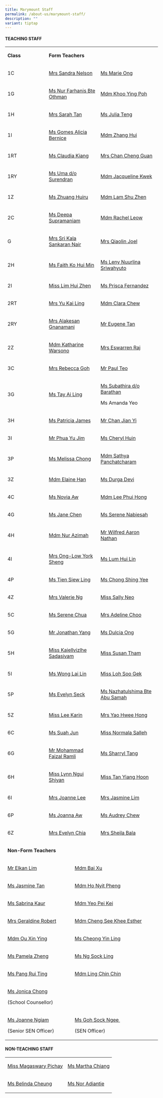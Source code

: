 ```yaml
---
title: Marymount Staff
permalink: /about-us/marymount-staff/
description: ""
variant: tiptap
---
```

<h4><strong>TEACHING STAFF&nbsp;&nbsp;</strong></h4>
<table style="minWidth: 100px">
<colgroup>
<col>
<col>
<col>
<col>
</colgroup>
<tbody>
<tr>
<td rowspan="1" colspan="1">
<p><strong>Class</strong>
</p>
</td>
<td rowspan="1" colspan="3">
<p><strong>Form Teachers</strong>
</p>
</td>
</tr>
<tr>
<td rowspan="1" colspan="1">
<p>1C</p>
</td>
<td rowspan="1" colspan="2">
<p><a href="mailto:sandra_joseph_nelson@moe.edu.sg" rel="noopener noreferrer nofollow" target="_blank">Mrs Sandra Nelson</a>
</p>
</td>
<td rowspan="1" colspan="1">
<p><a href="mailto:ong_hsin_ee_marie@moe.edu.sg" rel="noopener noreferrer nofollow" target="_blank">Ms Marie Ong</a>
</p>
</td>
</tr>
<tr>
<td rowspan="1" colspan="1">
<p>1G</p>
</td>
<td rowspan="1" colspan="2">
<p><a href="mailto:nur_farhanis_othman@moe.edu.sg" rel="noopener noreferrer nofollow" target="_blank">Ms Nur Farhanis Bte Othman</a>
</p>
</td>
<td rowspan="1" colspan="1">
<p><a href="mailto:khoo_ying_poh@moe.edu.sg" rel="noopener noreferrer nofollow" target="_blank">Mdm Khoo Ying Poh</a>
</p>
</td>
</tr>
<tr>
<td rowspan="1" colspan="1">
<p>1H</p>
</td>
<td rowspan="1" colspan="2">
<p><a href="mailto:tan_sarah@moe.edu.sg" rel="noopener noreferrer nofollow" target="_blank">Mrs Sarah Tan</a>
</p>
</td>
<td rowspan="1" colspan="1">
<p><a href="mailto:teng_poh_yin_julia@moe.edu.sg" rel="noopener noreferrer nofollow" target="_blank">Ms Julia Teng</a>
</p>
</td>
</tr>
<tr>
<td rowspan="1" colspan="1">
<p>1I</p>
</td>
<td rowspan="1" colspan="2">
<p><a href="mailto:alicia_bernice_gomes@moe.edu.sg" rel="noopener noreferrer nofollow" target="_blank">Ms Gomes Alicia Bernice</a>
</p>
</td>
<td rowspan="1" colspan="1">
<p><a href="mailto:zhang_hui_a@moe.edu.sg" rel="noopener noreferrer nofollow" target="_blank">Mdm Zhang Hui</a>
</p>
</td>
</tr>
<tr>
<td rowspan="1" colspan="1">
<p>1RT</p>
</td>
<td rowspan="1" colspan="2">
<p><a href="mailto:kiang_jin_hong_claudia@moe.edu.sg" rel="noopener noreferrer nofollow" target="_blank">Ms Claudia Kiang</a>
</p>
</td>
<td rowspan="1" colspan="1">
<p><a href="mailto:chan_cheng_guan@moe.edu.sg" rel="noopener noreferrer nofollow" target="_blank">Mrs Chan Cheng Guan</a>
</p>
</td>
</tr>
<tr>
<td rowspan="1" colspan="1">
<p>1RY</p>
</td>
<td rowspan="1" colspan="2">
<p><a href="mailto:uma_surendran@moe.edu.sg" rel="noopener noreferrer nofollow" target="_blank">Ms Uma d/o Surendran</a>
</p>
</td>
<td rowspan="1" colspan="1">
<p><a href="mailto:kwek_pei_yieng_jacqueline@moe.edu.sg" rel="noopener noreferrer nofollow" target="_blank">Mdm Jacqueline Kwek</a>
</p>
</td>
</tr>
<tr>
<td rowspan="1" colspan="1">
<p>1Z</p>
</td>
<td rowspan="1" colspan="2">
<p><a href="mailto:zhuang_huiru@moe.edu.sg" rel="noopener noreferrer nofollow" target="_blank">Ms Zhuang Huiru</a>
</p>
</td>
<td rowspan="1" colspan="1">
<p><a href="mailto:lam_shuzhen@moe.edu.sg" rel="noopener noreferrer nofollow" target="_blank">Mdm Lam Shu Zhen</a>
</p>
</td>
</tr>
<tr>
<td rowspan="1" colspan="1">
<p>2C</p>
</td>
<td rowspan="1" colspan="2">
<p><a href="mailto:deepa_supramaniam@moe.edu.sg" rel="noopener noreferrer nofollow" target="_blank">Ms Deepa Supramaniam</a>
</p>
</td>
<td rowspan="1" colspan="1">
<p><a href="mailto:leow_guet_li@moe.edu.sg" rel="noopener noreferrer nofollow" target="_blank">Mdm Rachel Leow</a>
</p>
</td>
</tr>
<tr>
<td rowspan="1" colspan="1">
<p>G</p>
</td>
<td rowspan="1" colspan="2">
<p><a href="mailto:sri_kala_sankaran_nair@moe.edu.sg" rel="noopener noreferrer nofollow" target="_blank">Mrs Sri Kala Sankaran Nair</a>
</p>
</td>
<td rowspan="1" colspan="1">
<p><a href="mailto:zhong_qiaolin@moe.edu.sg" rel="noopener noreferrer nofollow" target="_blank">Mrs Qiaolin Joel</a>
</p>
</td>
</tr>
<tr>
<td rowspan="1" colspan="1">
<p>2H</p>
</td>
<td rowspan="1" colspan="2">
<p><a href="mailto:faith_ko_hui_min@moe.edu.sg" rel="noopener noreferrer nofollow" target="_blank">Ms Faith Ko Hui Min</a>
</p>
</td>
<td rowspan="1" colspan="1">
<p><a href="mailto:leny_nuurlina_sriwahyuto@moe.edu.sg" rel="noopener noreferrer nofollow" target="_blank">Ms Leny Nuurlina Sriwahyuto</a>
</p>
</td>
</tr>
<tr>
<td rowspan="1" colspan="1">
<p>2I</p>
</td>
<td rowspan="1" colspan="2">
<p><a href="mailto:lim_hui_zhen_b@moe.edu.sg" rel="noopener noreferrer nofollow" target="_blank">Miss Lim Hui Zhen</a>
</p>
</td>
<td rowspan="1" colspan="1">
<p><a href="mailto:prisca_fernandez@moe.edu.sg" rel="noopener noreferrer nofollow" target="_blank">Ms Prisca Fernandez</a>
</p>
</td>
</tr>
<tr>
<td rowspan="1" colspan="1">
<p>2RT</p>
</td>
<td rowspan="1" colspan="2">
<p><a href="mailto:ang_kai_ling@moe.edu.sg" rel="noopener noreferrer nofollow" target="_blank">Mrs Yu Kai Ling</a>
</p>
</td>
<td rowspan="1" colspan="1">
<p><a href="mailto:chew_miang_hui_clara@moe.edu.sg" rel="noopener noreferrer nofollow" target="_blank">Mdm Clara Chew</a>
</p>
</td>
</tr>
<tr>
<td rowspan="1" colspan="1">
<p>2RY</p>
</td>
<td rowspan="1" colspan="2">
<p><a href="mailto:gnanamani_a@moe.edu.sg" rel="noopener noreferrer nofollow" target="_blank">Mrs Alakesan Gnanamani</a>
</p>
</td>
<td rowspan="1" colspan="1">
<p><a href="mailto: tan_yan_you_eugene@moe.edu.sg" rel="noopener noreferrer nofollow" target="_blank">Mr Eugene Tan</a>
</p>
</td>
</tr>
<tr>
<td rowspan="1" colspan="1">
<p>2Z</p>
</td>
<td rowspan="1" colspan="2">
<p><a href="mailto:katharine_warsono@moe.edu.sg" rel="noopener noreferrer nofollow" target="_blank">Mdm Katharine Warsono</a>
</p>
</td>
<td rowspan="1" colspan="1">
<p><a href="mailto:kasthuri_bai_v_l@moe.edu.sg" rel="noopener noreferrer nofollow" target="_blank">Mrs Eswarren Raj</a>
</p>
</td>
</tr>
<tr>
<td rowspan="1" colspan="1">
<p>3C</p>
</td>
<td rowspan="1" colspan="2">
<p><a href="mailto:heng_wen_xiu_rebecca@moe.edu.sg" rel="noopener noreferrer nofollow" target="_blank">Mrs Rebecca Goh</a>
</p>
</td>
<td rowspan="1" colspan="1">
<p><a href="mailto:teo_choon_boh@moe.edu.sg" rel="noopener noreferrer nofollow" target="_blank">Mr Paul Teo</a>
</p>
</td>
</tr>
<tr>
<td rowspan="1" colspan="1">
<p>3G</p>
</td>
<td rowspan="1" colspan="2">
<p><a href="mailto:tay_ai_ling@moe.edu.sg" rel="noopener noreferrer nofollow" target="_blank">Ms Tay Ai Ling</a>
</p>
<p></p>
<p></p>
</td>
<td rowspan="1" colspan="1">
<p><a href="mailto:subathira_d_o_barathan@moe.edu.sg" rel="noopener noreferrer nofollow" target="_blank">Ms Subathira d/o Barathan</a>
</p>
<p></p>
<p>Ms Amanda Yeo</p>
</td>
</tr>
<tr>
<td rowspan="1" colspan="1">
<p>3H</p>
</td>
<td rowspan="1" colspan="2">
<p><a href="mailto:patricia_james@moe.edu.sg" rel="noopener noreferrer nofollow" target="_blank">Ms Patricia James</a>
</p>
</td>
<td rowspan="1" colspan="1">
<p><a href="mailto:chan_jian_yi@moe.edu.sg" rel="noopener noreferrer nofollow" target="_blank">Mr Chan Jian Yi</a>
</p>
</td>
</tr>
<tr>
<td rowspan="1" colspan="1">
<p>3I</p>
</td>
<td rowspan="1" colspan="2">
<p><a href="mailto:phua_yu_jim@moe.edu.sg" rel="noopener noreferrer nofollow" target="_blank">Mr Phua Yu Jim</a>
</p>
</td>
<td rowspan="1" colspan="1">
<p><a href="mailto:cheryl_huin_yi_hui@moe.edu.sg" rel="noopener noreferrer nofollow" target="_blank">Ms Cheryl Huin</a>
</p>
</td>
</tr>
<tr>
<td rowspan="1" colspan="1">
<p>3P</p>
</td>
<td rowspan="1" colspan="2">
<p><a href="mailto:chong_jia_en_ann@moe.edu.sg" rel="noopener noreferrer nofollow" target="_blank">Ms Melissa Chong</a>
</p>
</td>
<td rowspan="1" colspan="1">
<p><a href="mailto:sathya_p@moe.edu.sg" rel="noopener noreferrer nofollow" target="_blank">Mdm Sathya Panchatcharam</a>
</p>
</td>
</tr>
<tr>
<td rowspan="1" colspan="1">
<p>3Z</p>
</td>
<td rowspan="1" colspan="2">
<p><a href="mailto:han_sue_ning_elaine@moe.edu.sg" rel="noopener noreferrer nofollow" target="_blank">Mdm Elaine Han</a>
</p>
</td>
<td rowspan="1" colspan="1">
<p><a href="durgha_devi_subramaniam@moe.edu.sg" rel="noopener noreferrer nofollow" target="_blank">Ms Durga Devi</a>
</p>
</td>
</tr>
<tr>
<td rowspan="1" colspan="1">
<p>4C</p>
</td>
<td rowspan="1" colspan="2">
<p><a href="mailto:aw_wenxi_novia@moe.edu.sg" rel="noopener noreferrer nofollow" target="_blank">Ms Novia Aw</a>
</p>
</td>
<td rowspan="1" colspan="1">
<p><a href="mailto:lee_phui_hong@moe.edu.sg" rel="noopener noreferrer nofollow" target="_blank">Mdm Lee Phui Hong</a>
</p>
</td>
</tr>
<tr>
<td rowspan="1" colspan="1">
<p>4G</p>
</td>
<td rowspan="1" colspan="2">
<p><a href="mailto:chen_mun_hui_jane@moe.edu.sg" rel="noopener noreferrer nofollow" target="_blank">Ms Jane Chen</a>
</p>
<p></p>
</td>
<td rowspan="1" colspan="1">
<p><a href="mailto:a_ha_serene_nabiesah@moe.edu.sg" rel="noopener noreferrer nofollow" target="_blank">Ms Serene Nabiesah</a>
</p>
</td>
</tr>
<tr>
<td rowspan="1" colspan="1">
<p>4H</p>
</td>
<td rowspan="1" colspan="2">
<p><a href="mailto:nur_azimah_abdul_rahmat@moe.edu.sg" rel="noopener noreferrer nofollow" target="_blank">Mdm Nur Azimah</a>
</p>
</td>
<td rowspan="1" colspan="1">
<p><a href="mailto:wilfred_aaron_nathan@moe.edu.sg" rel="noopener noreferrer nofollow" target="_blank">Mr Wilfred Aaron Nathan</a>
</p>
</td>
</tr>
<tr>
<td rowspan="1" colspan="1">
<p>4I</p>
</td>
<td rowspan="1" colspan="2">
<p><a href="mailto:low_york_sheng@moe.edu.sg" rel="noopener noreferrer nofollow" target="_blank">Mrs Ong-Low York Sheng</a>
</p>
</td>
<td rowspan="1" colspan="1">
<p><a href="lum_hui_lin@moe.edu.sg" rel="noopener noreferrer nofollow" target="_blank">Ms Lum Hui Lin</a>
</p>
</td>
</tr>
<tr>
<td rowspan="1" colspan="1">
<p>4P</p>
</td>
<td rowspan="1" colspan="2">
<p><a href="mailto:tien_siew_ling@moe.edu.sg" rel="noopener noreferrer nofollow" target="_blank">Ms Tien Siew Ling</a>
</p>
</td>
<td rowspan="1" colspan="1">
<p><a href="mailto:chong_shing_yee@moe.edu.sg" rel="noopener noreferrer nofollow" target="_blank">Ms Chong Shing Yee</a>
</p>
</td>
</tr>
<tr>
<td rowspan="1" colspan="1">
<p>4Z</p>
</td>
<td rowspan="1" colspan="2">
<p><a href="mailto:valerie_ann_de_cruz@moe.edu.sg" rel="noopener noreferrer nofollow" target="_blank">Mrs Valerie Ng</a>
</p>
</td>
<td rowspan="1" colspan="1">
<p><a href="mailto:sally_neo@moe.edu.sg" rel="noopener noreferrer nofollow" target="_blank">Miss Sally Neo</a>
</p>
</td>
</tr>
<tr>
<td rowspan="1" colspan="1">
<p>5C</p>
</td>
<td rowspan="1" colspan="2">
<p><a href="mailto:chua_geok_peng@moe.edu.sg" rel="noopener noreferrer nofollow" target="_blank">Ms Serene Chua</a>
</p>
</td>
<td rowspan="1" colspan="1">
<p><a href="mailto:pang_gek_luang_adeline@moe.edu.sg" rel="noopener noreferrer nofollow" target="_blank">Mrs Adeline Choo</a>
</p>
</td>
</tr>
<tr>
<td rowspan="1" colspan="1">
<p>5G</p>
</td>
<td rowspan="1" colspan="2">
<p><a href="mailto:yang_qing_an_jonathan@moe.edu.sg" rel="noopener noreferrer nofollow" target="_blank">Mr Jonathan Yang</a>
</p>
</td>
<td rowspan="1" colspan="1">
<p><a href="mailto: ong_tian_nu_dulcia@moe.edu.sg" rel="noopener noreferrer nofollow" target="_blank">Ms Dulcia Ong</a>
</p>
</td>
</tr>
<tr>
<td rowspan="1" colspan="1">
<p>5H</p>
</td>
<td rowspan="1" colspan="2">
<p><a href="mailto:kaiellvizlhe_sadasivam@moe.edu.sg" rel="noopener noreferrer nofollow" target="_blank">Miss Kaiellvizlhe Sadasivam</a>
</p>
</td>
<td rowspan="1" colspan="1">
<p><a href="mailto:susan_tham_miew_peng@moe.edu.sg" rel="noopener noreferrer nofollow" target="_blank">Miss Susan Tham</a>
</p>
</td>
</tr>
<tr>
<td rowspan="1" colspan="1">
<p>5I</p>
</td>
<td rowspan="1" colspan="2">
<p><a href="mailto:wong_lai_lin@moe.edu.sg" rel="noopener noreferrer nofollow" target="_blank">Ms Wong Lai Lin</a>
</p>
</td>
<td rowspan="1" colspan="1">
<p><a href="mailto:loh_soo_gek@moe.edu.sg" rel="noopener noreferrer nofollow" target="_blank">Miss Loh Soo Gek</a>
</p>
</td>
</tr>
<tr>
<td rowspan="1" colspan="1">
<p>5P</p>
</td>
<td rowspan="1" colspan="2">
<p><a href="mailto:seck_evelyn@moe.edu.sg" rel="noopener noreferrer nofollow" target="_blank">Ms Evelyn Seck</a>
</p>
<p></p>
</td>
<td rowspan="1" colspan="1">
<p><a href="mailto:nazhatulshima_abu_samah@moe.edu.sg" rel="noopener noreferrer nofollow" target="_blank">Ms Nazhatulshima Bte Abu Samah</a>
</p>
</td>
</tr>
<tr>
<td rowspan="1" colspan="1">
<p>5Z</p>
</td>
<td rowspan="1" colspan="2">
<p><a href="mailto:lee_karin@moe.edu.sg" rel="noopener noreferrer nofollow" target="_blank">Miss Lee Karin</a>
</p>
<p></p>
</td>
<td rowspan="1" colspan="1">
<p><a href="mailto:tan_hwee_hong@moe.edu.sg" rel="noopener noreferrer nofollow" target="_blank">Mrs Yao Hwee Hong</a>
</p>
</td>
</tr>
<tr>
<td rowspan="1" colspan="1">
<p>6C</p>
</td>
<td rowspan="1" colspan="2">
<p><a href="mailto:suah_jun@moe.edu.sg" rel="noopener noreferrer nofollow" target="_blank">Ms Suah Jun</a>
</p>
</td>
<td rowspan="1" colspan="1">
<p><a href="mailto:normala_salleh@moe.edu.sg" rel="noopener noreferrer nofollow" target="_blank">Miss Normala Salleh</a>
</p>
</td>
</tr>
<tr>
<td rowspan="1" colspan="1">
<p>6G</p>
</td>
<td rowspan="1" colspan="2">
<p><a href="mailto: mohammad_faizal_ramli@moe.edu.sg" rel="noopener noreferrer nofollow" target="_blank">Mr Mohammad Faizal Ramli</a>
</p>
</td>
<td rowspan="1" colspan="1">
<p><a href="mailto:tang_jia_hui_sharryl@moe.edu.sg" rel="noopener noreferrer nofollow" target="_blank">Ms Sharryl Tang</a>
</p>
</td>
</tr>
<tr>
<td rowspan="1" colspan="1">
<p>6H</p>
</td>
<td rowspan="1" colspan="2">
<p><a href="mailto:ngui_shiyan_lynn@moe.edu.sg" rel="noopener noreferrer nofollow" target="_blank">Miss Lynn Ngui Shiyan</a>
</p>
</td>
<td rowspan="1" colspan="1">
<p><a href="mailto:tan_yiang_hoon@moe.edu.sg" rel="noopener noreferrer nofollow" target="_blank">Miss Tan Yiang Hoon</a>
</p>
</td>
</tr>
<tr>
<td rowspan="1" colspan="1">
<p>6I</p>
</td>
<td rowspan="1" colspan="2">
<p><a href="mailto:teo_su_ping_joanne@moe.edu.sg" rel="noopener noreferrer nofollow" target="_blank">Mrs Joanne Lee</a>
</p>
</td>
<td rowspan="1" colspan="1">
<p><a href="mailto:wong_yun_shan_jasmine@moe.edu.sg" rel="noopener noreferrer nofollow" target="_blank">Mrs Jasmine Lim</a>
</p>
</td>
</tr>
<tr>
<td rowspan="1" colspan="1">
<p>6P</p>
</td>
<td rowspan="1" colspan="2">
<p><a href="mailto:aw_jiazhen_joanna@moe.edu.sg" rel="noopener noreferrer nofollow" target="_blank">Ms Joanna Aw</a>
</p>
</td>
<td rowspan="1" colspan="1">
<p><a href="mailto:chew_sor_teng@moe.edu.sg" rel="noopener noreferrer nofollow" target="_blank">Ms Audrey Chew</a>
</p>
</td>
</tr>
<tr>
<td rowspan="1" colspan="1">
<p>6Z</p>
</td>
<td rowspan="1" colspan="2">
<p><a href="mailto:chen_lingling_evelyn@moe.edu.sg" rel="noopener noreferrer nofollow" target="_blank">Mrs Evelyn Chia</a>
</p>
</td>
<td rowspan="1" colspan="1">
<p><a href="mailto:sheila_bala@moe.edu.sg" rel="noopener noreferrer nofollow" target="_blank">Mrs Sheila Bala</a>
</p>
</td>
</tr>
<tr>
<td rowspan="1" colspan="4">
<p><strong>Non-Form Teachers</strong>
</p>
</td>
</tr>
<tr>
<td rowspan="1" colspan="2">
<p><a href="mailto:lim_boon_ching_elkan@moe.edu.sg" rel="noopener noreferrer nofollow" target="_blank">Mr Elkan Lim</a>
</p>
</td>
<td rowspan="1" colspan="2">
<p><a href="mailto:bai_xu@moe.edu.sg" rel="noopener noreferrer nofollow" target="_blank">Mdm Bai Xu</a>
</p>
</td>
</tr>
<tr>
<td rowspan="1" colspan="2">
<p><a href="mailto:tan_su_hsien_jasmine@moe.edu.sg" rel="noopener noreferrer nofollow" target="_blank">Ms Jasmine Tan</a>
</p>
</td>
<td rowspan="1" colspan="2">
<p><a href="mailto:ho_nyit_pheng@moe.edu.sg" rel="noopener noreferrer nofollow" target="_blank">Mdm Ho Nyit Pheng</a>
</p>
</td>
</tr>
<tr>
<td rowspan="1" colspan="2">
<p><a href="mailto:sabrina_kaur_jit_singh@moe.edu.sg" rel="noopener noreferrer nofollow" target="_blank">Ms Sabrina Kaur</a>
</p>
</td>
<td rowspan="1" colspan="2">
<p><a href="mailto:yeo_pei_kei@moe.edu.sg" rel="noopener noreferrer nofollow" target="_blank">Mdm Yeo Pei Kei</a>
</p>
</td>
</tr>
<tr>
<td rowspan="1" colspan="2">
<p><a href="mailto:geraldine_robert@moe.edu.sg" rel="noopener noreferrer nofollow" target="_blank">Mrs Geraldine Robert</a>
</p>
</td>
<td rowspan="1" colspan="2">
<p><a href="mailto: cheng_see_khee_esther@moe.edu.sg" rel="noopener nofollow" target="_blank">Mdm Cheng See Khee Esther</a>
</p>
</td>
</tr>
<tr>
<td rowspan="1" colspan="2">
<p><a href="mailto:ou_xin_ying@moe.edu.sg" rel="noopener noreferrer nofollow" target="_blank">Mdm Ou Xin Ying</a>
</p>
</td>
<td rowspan="1" colspan="2">
<p><a href="mailto:cheong_yin_ling_a@moe.edu.sg" rel="noopener noreferrer nofollow" target="_blank">Ms Cheong Yin Ling</a>
</p>
</td>
</tr>
<tr>
<td rowspan="1" colspan="2">
<p><a href="mailto: zheng_yiquan_pamela@moe.edu.sg" rel="noopener nofollow" target="_blank">Ms Pamela Zheng</a>
</p>
</td>
<td rowspan="1" colspan="2">
<p><a href="mailto:ng_sock_ling@moe.edu.sg" rel="noopener noreferrer nofollow" target="_blank">Ms Ng Sock Ling</a>
</p>
</td>
</tr>
<tr>
<td rowspan="1" colspan="2">
<p><a href="mailto:pang_rui_ting@moe.edu.sg" rel="noopener noreferrer nofollow" target="_blank">Ms Pang Rui Ting</a>
</p>
</td>
<td rowspan="1" colspan="2">
<p><a href="mailto: ling_chin_chin@moe.edu.sg" rel="noopener nofollow" target="_blank">Mdm Ling Chin Chin</a>
</p>
</td>
</tr>
<tr>
<td rowspan="1" colspan="2">
<p><a href="mailto:jonica_chong_chan_hong@moe.edu.sg" rel="noopener noreferrer nofollow" target="_blank">Ms Jonica Chong</a>
</p>
<p>(School Counsellor)</p>
</td>
<td rowspan="1" colspan="2">
<p></p>
</td>
</tr>
<tr>
<td rowspan="1" colspan="2">
<p><a href="mailto:ngiam_yean_ling@moe.edu.sg" rel="noopener noreferrer nofollow" target="_blank">Ms Joanne Ngiam</a>&nbsp;</p>
<p>(Senior SEN Officer)</p>
</td>
<td rowspan="1" colspan="2">
<p><a href="mailto:goh_sock_ngee@moe.edu.sg" rel="noopener noreferrer nofollow" target="_blank">Ms Goh Sock Ngee&nbsp;</a>
</p>
<p>(SEN Officer)&nbsp;</p>
</td>
</tr>
</tbody>
</table>
<h4><strong>NON-TEACHING STAFF&nbsp;&nbsp;</strong></h4>
<table style="minWidth: 50px">
<colgroup>
<col>
<col>
</colgroup>
<tbody>
<tr>
<td rowspan="1" colspan="1">
<p><a href="mailto:magaswary_pichay@moe.edu.sg" rel="noopener noreferrer nofollow" target="_blank">Miss Magaswary Pichay</a>
</p>
</td>
<td rowspan="1" colspan="1">
<p><a href="mailto:chiang_siew_khim@moe.edu.sg" rel="noopener noreferrer nofollow" target="_blank">Ms Martha Chiang</a>
</p>
</td>
</tr>
<tr>
<td rowspan="1" colspan="1">
<p><a href="mailto: cheung_yuin_mei@moe.edu.sg" rel="noopener noreferrer nofollow" target="_blank">Ms Belinda Cheung</a>
</p>
</td>
<td rowspan="1" colspan="1">
<p><a href="mailto:nor_adiantie_hussain@moe.edu.sg" rel="noopener noreferrer nofollow" target="_blank">Ms Nor Adiantie</a>
</p>
</td>
</tr>
</tbody>
</table>
<p></p>